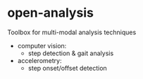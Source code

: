 # open-analysis
Toolbox for multi-modal analysis techniques

- computer vision:
    - step detection & gait analysis
- accelerometry:
    - step onset/offset detection
